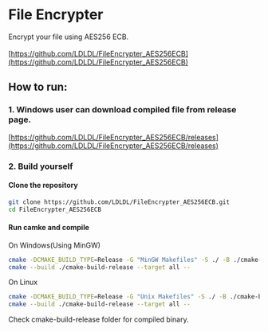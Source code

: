 # File Encrypter

Encrypt your file using AES256 ECB.<br/><br/>
[https://github.com/LDLDL/FileEncrypter_AES256ECB](https://github.com/LDLDL/FileEncrypter_AES256ECB)

## How to run:
### 1. Windows user can download compiled file from release page.

[https://github.com/LDLDL/FileEncrypter_AES256ECB/releases](https://github.com/LDLDL/FileEncrypter_AES256ECB/releases)

### 2. Build yourself
#### Clone the repository
```bash
git clone https://github.com/LDLDL/FileEncrypter_AES256ECB.git
cd FileEncrypter_AES256ECB
```
#### Run camke and compile<br/>
On Windows(Using MinGW)<br/>
```bash
cmake -DCMAKE_BUILD_TYPE=Release -G "MinGW Makefiles" -S ./ -B ./cmake-build-release/
cmake --build ./cmake-build-release --target all --
```
On Linux<br/>
```bash
cmake -DCMAKE_BUILD_TYPE=Release -G "Unix Makefiles" -S ./ -B ./cmake-build-release/
cmake --build ./cmake-build-release --target all --
```
Check cmake-build-release folder for compiled binary.